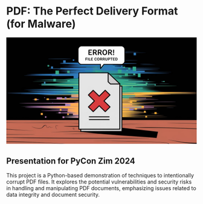 # PDF: The Perfect Delivery Format (for Malware)

![Corrupt PDF Example](/assets/pdf.jpeg)

## Presentation for PyCon Zim 2024

This project is a Python-based demonstration of techniques to intentionally corrupt PDF files. It explores the potential vulnerabilities and security risks in handling and manipulating PDF documents, emphasizing issues related to data integrity and document security.
